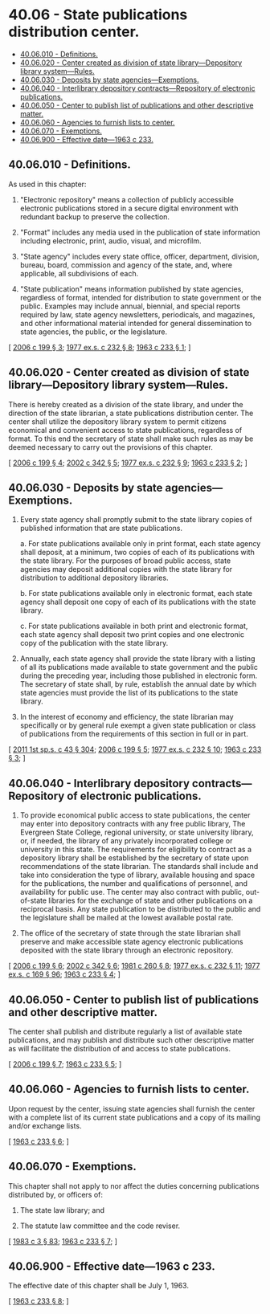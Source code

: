 # 40.06 - State publications distribution center.
* [40.06.010 - Definitions.](#4006010---definitions)
* [40.06.020 - Center created as division of state library—Depository library system—Rules.](#4006020---center-created-as-division-of-state-librarydepository-library-systemrules)
* [40.06.030 - Deposits by state agencies—Exemptions.](#4006030---deposits-by-state-agenciesexemptions)
* [40.06.040 - Interlibrary depository contracts—Repository of electronic publications.](#4006040---interlibrary-depository-contractsrepository-of-electronic-publications)
* [40.06.050 - Center to publish list of publications and other descriptive matter.](#4006050---center-to-publish-list-of-publications-and-other-descriptive-matter)
* [40.06.060 - Agencies to furnish lists to center.](#4006060---agencies-to-furnish-lists-to-center)
* [40.06.070 - Exemptions.](#4006070---exemptions)
* [40.06.900 - Effective date—1963 c 233.](#4006900---effective-date1963-c-233)
## 40.06.010 - Definitions.
As used in this chapter:

1. "Electronic repository" means a collection of publicly accessible electronic publications stored in a secure digital environment with redundant backup to preserve the collection.

2. "Format" includes any media used in the publication of state information including electronic, print, audio, visual, and microfilm.

3. "State agency" includes every state office, officer, department, division, bureau, board, commission and agency of the state, and, where applicable, all subdivisions of each.

4. "State publication" means information published by state agencies, regardless of format, intended for distribution to state government or the public. Examples may include annual, biennial, and special reports required by law, state agency newsletters, periodicals, and magazines, and other informational material intended for general dissemination to state agencies, the public, or the legislature.

\[ [2006 c 199 § 3](http://lawfilesext.leg.wa.gov/biennium/2005-06/Pdf/Bills/Session%20Laws/House/2155-S.SL.pdf?cite=2006%20c%20199%20§%203); [1977 ex.s. c 232 § 8](http://leg.wa.gov/CodeReviser/documents/sessionlaw/1977ex1c232.pdf?cite=1977%20ex.s.%20c%20232%20§%208); [1963 c 233 § 1](http://leg.wa.gov/CodeReviser/documents/sessionlaw/1963c233.pdf?cite=1963%20c%20233%20§%201); \]

## 40.06.020 - Center created as division of state library—Depository library system—Rules.
There is hereby created as a division of the state library, and under the direction of the state librarian, a state publications distribution center. The center shall utilize the depository library system to permit citizens economical and convenient access to state publications, regardless of format. To this end the secretary of state shall make such rules as may be deemed necessary to carry out the provisions of this chapter.

\[ [2006 c 199 § 4](http://lawfilesext.leg.wa.gov/biennium/2005-06/Pdf/Bills/Session%20Laws/House/2155-S.SL.pdf?cite=2006%20c%20199%20§%204); [2002 c 342 § 5](http://lawfilesext.leg.wa.gov/biennium/2001-02/Pdf/Bills/Session%20Laws/House/2926-S.SL.pdf?cite=2002%20c%20342%20§%205); [1977 ex.s. c 232 § 9](http://leg.wa.gov/CodeReviser/documents/sessionlaw/1977ex1c232.pdf?cite=1977%20ex.s.%20c%20232%20§%209); [1963 c 233 § 2](http://leg.wa.gov/CodeReviser/documents/sessionlaw/1963c233.pdf?cite=1963%20c%20233%20§%202); \]

## 40.06.030 - Deposits by state agencies—Exemptions.
1. Every state agency shall promptly submit to the state library copies of published information that are state publications.

    a.  For state publications available only in print format, each state agency shall deposit, at a minimum, two copies of each of its publications with the state library. For the purposes of broad public access, state agencies may deposit additional copies with the state library for distribution to additional depository libraries.

    b.  For state publications available only in electronic format, each state agency shall deposit one copy of each of its publications with the state library.

    c.  For state publications available in both print and electronic format, each state agency shall deposit two print copies and one electronic copy of the publication with the state library.

2. Annually, each state agency shall provide the state library with a listing of all its publications made available to state government and the public during the preceding year, including those published in electronic form. The secretary of state shall, by rule, establish the annual date by which state agencies must provide the list of its publications to the state library.

3. In the interest of economy and efficiency, the state librarian may specifically or by general rule exempt a given state publication or class of publications from the requirements of this section in full or in part.

\[ [2011 1st sp.s. c 43 § 304](http://lawfilesext.leg.wa.gov/biennium/2011-12/Pdf/Bills/Session%20Laws/Senate/5931-S.SL.pdf?cite=2011%201st%20sp.s.%20c%2043%20§%20304); [2006 c 199 § 5](http://lawfilesext.leg.wa.gov/biennium/2005-06/Pdf/Bills/Session%20Laws/House/2155-S.SL.pdf?cite=2006%20c%20199%20§%205); [1977 ex.s. c 232 § 10](http://leg.wa.gov/CodeReviser/documents/sessionlaw/1977ex1c232.pdf?cite=1977%20ex.s.%20c%20232%20§%2010); [1963 c 233 § 3](http://leg.wa.gov/CodeReviser/documents/sessionlaw/1963c233.pdf?cite=1963%20c%20233%20§%203); \]

## 40.06.040 - Interlibrary depository contracts—Repository of electronic publications.
1. To provide economical public access to state publications, the center may enter into depository contracts with any free public library, The Evergreen State College, regional university, or state university library, or, if needed, the library of any privately incorporated college or university in this state. The requirements for eligibility to contract as a depository library shall be established by the secretary of state upon recommendations of the state librarian. The standards shall include and take into consideration the type of library, available housing and space for the publications, the number and qualifications of personnel, and availability for public use. The center may also contract with public, out-of-state libraries for the exchange of state and other publications on a reciprocal basis. Any state publication to be distributed to the public and the legislature shall be mailed at the lowest available postal rate.

2. The office of the secretary of state through the state librarian shall preserve and make accessible state agency electronic publications deposited with the state library through an electronic repository.

\[ [2006 c 199 § 6](http://lawfilesext.leg.wa.gov/biennium/2005-06/Pdf/Bills/Session%20Laws/House/2155-S.SL.pdf?cite=2006%20c%20199%20§%206); [2002 c 342 § 6](http://lawfilesext.leg.wa.gov/biennium/2001-02/Pdf/Bills/Session%20Laws/House/2926-S.SL.pdf?cite=2002%20c%20342%20§%206); [1981 c 260 § 8](http://leg.wa.gov/CodeReviser/documents/sessionlaw/1981c260.pdf?cite=1981%20c%20260%20§%208); [1977 ex.s. c 232 § 11](http://leg.wa.gov/CodeReviser/documents/sessionlaw/1977ex1c232.pdf?cite=1977%20ex.s.%20c%20232%20§%2011); [1977 ex.s. c 169 § 96](http://leg.wa.gov/CodeReviser/documents/sessionlaw/1977ex1c169.pdf?cite=1977%20ex.s.%20c%20169%20§%2096); [1963 c 233 § 4](http://leg.wa.gov/CodeReviser/documents/sessionlaw/1963c233.pdf?cite=1963%20c%20233%20§%204); \]

## 40.06.050 - Center to publish list of publications and other descriptive matter.
The center shall publish and distribute regularly a list of available state publications, and may publish and distribute such other descriptive matter as will facilitate the distribution of and access to state publications.

\[ [2006 c 199 § 7](http://lawfilesext.leg.wa.gov/biennium/2005-06/Pdf/Bills/Session%20Laws/House/2155-S.SL.pdf?cite=2006%20c%20199%20§%207); [1963 c 233 § 5](http://leg.wa.gov/CodeReviser/documents/sessionlaw/1963c233.pdf?cite=1963%20c%20233%20§%205); \]

## 40.06.060 - Agencies to furnish lists to center.
Upon request by the center, issuing state agencies shall furnish the center with a complete list of its current state publications and a copy of its mailing and/or exchange lists.

\[ [1963 c 233 § 6](http://leg.wa.gov/CodeReviser/documents/sessionlaw/1963c233.pdf?cite=1963%20c%20233%20§%206); \]

## 40.06.070 - Exemptions.
This chapter shall not apply to nor affect the duties concerning publications distributed by, or officers of:

1. The state law library; and

2. The statute law committee and the code reviser.

\[ [1983 c 3 § 83](http://leg.wa.gov/CodeReviser/documents/sessionlaw/1983c3.pdf?cite=1983%20c%203%20§%2083); [1963 c 233 § 7](http://leg.wa.gov/CodeReviser/documents/sessionlaw/1963c233.pdf?cite=1963%20c%20233%20§%207); \]

## 40.06.900 - Effective date—1963 c 233.
The effective date of this chapter shall be July 1, 1963.

\[ [1963 c 233 § 8](http://leg.wa.gov/CodeReviser/documents/sessionlaw/1963c233.pdf?cite=1963%20c%20233%20§%208); \]

